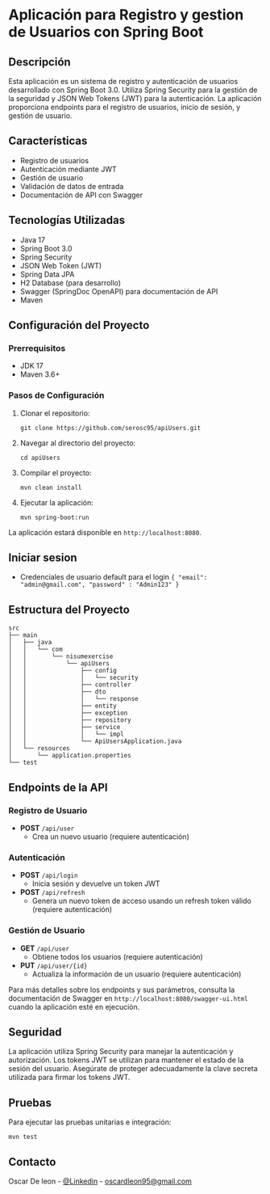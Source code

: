 # Aplicación para Registro y gestion de Usuarios con Spring Boot

## Descripción

Esta aplicación es un sistema de registro y autenticación de usuarios desarrollado con Spring Boot 3.0. Utiliza Spring Security para la gestión de la seguridad y JSON Web Tokens (JWT) para la autenticación. La aplicación proporciona endpoints para el registro de usuarios, inicio de sesión, y gestión de usuario.

## Características

- Registro de usuarios
- Autenticación mediante JWT
- Gestión de usuario
- Validación de datos de entrada
- Documentación de API con Swagger

## Tecnologías Utilizadas

- Java 17
- Spring Boot 3.0
- Spring Security
- JSON Web Token (JWT)
- Spring Data JPA
- H2 Database (para desarrollo)
- Swagger (SpringDoc OpenAPI) para documentación de API
- Maven

## Configuración del Proyecto

### Prerrequisitos

- JDK 17
- Maven 3.6+

### Pasos de Configuración

1. Clonar el repositorio:
   ```
   git clone https://github.com/serosc95/apiUsers.git
   ```

2. Navegar al directorio del proyecto:
   ```
   cd apiUsers
   ```

3. Compilar el proyecto:
   ```
   mvn clean install
   ```

4. Ejecutar la aplicación:
   ```
   mvn spring-boot:run
   ```

La aplicación estará disponible en `http://localhost:8080`.

## Iniciar sesion
- Credenciales de usuario default para el login
`{
    "email": "admin@gmail.com",
    "password" : "Admin123"
}`

## Estructura del Proyecto

```
src
├── main
│   ├── java
│   │   └── com
│   │       └── nisumexercise
│   │           └── apiUsers
│   │               ├── config
│   │               │   └── security
│   │               ├── controller
│   │               ├── dto
│   │               │   └── response
│   │               ├── entity
│   │               ├── exception
│   │               ├── repository
│   │               ├── service
│   │               │   └── impl
│   │               └── ApiUsersApplication.java
│   └── resources
│       └── application.properties
└── test
```

## Endpoints de la API

### Registro de Usuario
- **POST** `/api/user`
  - Crea un nuevo usuario (requiere autenticación)

### Autenticación
- **POST** `/api/login`
  - Inicia sesión y devuelve un token JWT
- **POST** `/api/refresh`
  - Genera un nuevo token de acceso usando un refresh token válido (requiere autenticación)

### Gestión de Usuario
- **GET** `/api/user`
  - Obtiene todos los usuarios (requiere autenticación)
- **PUT** `/api/user/{id}`
  - Actualiza la información de un usuario (requiere autenticación)

Para más detalles sobre los endpoints y sus parámetros, consulta la documentación de Swagger en `http://localhost:8080/swagger-ui.html` cuando la aplicación esté en ejecución.

## Seguridad

La aplicación utiliza Spring Security para manejar la autenticación y autorización. Los tokens JWT se utilizan para mantener el estado de la sesión del usuario. Asegúrate de proteger adecuadamente la clave secreta utilizada para firmar los tokens JWT.

## Pruebas

Para ejecutar las pruebas unitarias e integración:

```
mvn test
```

## Contacto

Oscar De leon - [@Linkedin](https://www.linkedin.com/in/oscardleon/) - oscardleon95@gmail.com

